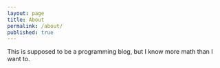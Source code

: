 ```yaml
---
layout: page
title: About
permalink: /about/
published: true
---
```


This is supposed to be a programming blog, but I know more math than I want to.
